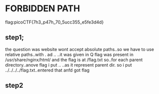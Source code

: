 # FORBIDDEN PATH
flag:picoCTF{7h3_p47h_70_5ucc355_e5fe3d4d}
## step1;
the question was website wont accept absolute paths..so we have to use relative paths..with . ad .. ..it was given in Q flag was present in  /usr/share/nginx/html/ and the flag is at /flag.txt 
so..for each parent directory..anove flag i put .. ..as it represent parent dir.
so i put ../../../../flag.txt..entered that anfd got flag
## step2
